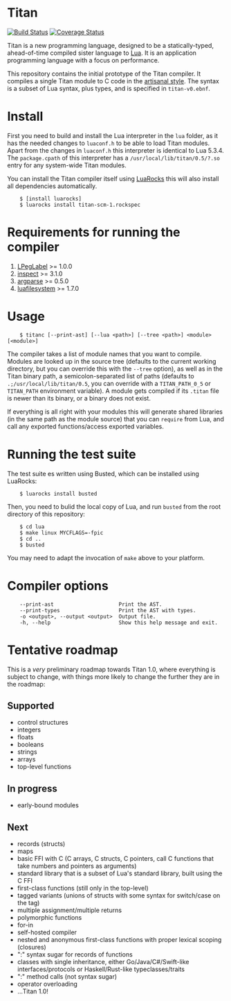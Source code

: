 # Titan
[![Build Status](https://travis-ci.org/titan-lang/titan.svg?branch=master)](https://travis-ci.org/titan-lang/titan)
[![Coverage Status](https://codecov.io/gh/titan-lang/titan/coverage.svg?branch=master)](https://codecov.io/gh/titan-lang/titan/branch/master)

Titan is a new programming language, designed to be a statically-typed,
ahead-of-time compiled sister language to [Lua](http://www.lua.org). It is an
application programming language with a focus on performance.

This repository contains the initial prototype
of the Titan compiler. It compiles a single Titan module
to C code in the [artisanal style](https://github.com/titan-lang/artisanal-titan).
The syntax is a subset of Lua syntax, plus types, and is specified in `titan-v0.ebnf`.

# Install

First you need to build and install the Lua interpreter in the `lua` folder, 
as it has the needed changes to `luaconf.h` to be able to load Titan modules. 
Apart from the changes in `luaconf.h` this interpreter is identical to Lua 5.3.4.
The `package.cpath` of this interpreter has a `/usr/local/lib/titan/0.5/?.so`
entry for any system-wide Titan modules.

You can install the Titan compiler itself using  [LuaRocks](http://luarocks.org)
this will also install all dependencies automatically.

        $ [install luarocks]
        $ luarocks install titan-scm-1.rockspec


# Requirements for running the compiler

1. [LPegLabel](https://github.com/sqmedeiros/lpeglabel) >= 1.0.0
2. [inspect](https://github.com/kikito/inspect.lua) >= 3.1.0
3. [argparse](https://github.com/mpeterv/argparse) >= 0.5.0
4. [luafilesystem](https://github.com/keplerproject/luafilesystem) >= 1.7.0

# Usage

        $ titanc [--print-ast] [--lua <path>] [--tree <path>] <module> [<module>]

The compiler takes a list of module names that you want to compile. Modules
are looked up in the source tree (defaults to the current working directory,
but you can override this with the `--tree` option), as well as in the Titan
binary path, a semicolon-separated list of paths 
(defaults to `.;/usr/local/lib/titan/0.5`, you can override with a `TITAN_PATH_0_5`
or `TITAN_PATH` environment variable). A module gets compiled if its `.titan` file
is newer than its binary, or a binary does not exist.

If everything is all right with your modules this will generate shared libraries
(in the same path as the module source) that you can `require` from Lua, and
call any exported functions/access exported variables.

# Running the test suite

The test suite es written using Busted, which can be installed using LuaRocks:

        $ luarocks install busted

Then, you need to bulid the local copy of Lua, and run `busted` from the root directory
of this repository:

        $ cd lua
        $ make linux MYCFLAGS=-fpic
        $ cd ..
        $ busted

You may need to adapt the invocation of `make` above to your platform.

# Compiler options

        --print-ast                     Print the AST.
        --print-types                   Print the AST with types.
        -o <output>, --output <output>  Output file.
        -h, --help                      Show this help message and exit.
        
# Tentative roadmap

This is a *very* preliminary roadmap towards Titan 1.0, where everything is
subject to change, with things more likely to change the further
they are in the roadmap:

## Supported

* control structures
* integers
* floats
* booleans
* strings
* arrays
* top-level functions

## In progress

* early-bound modules

## Next

* records (structs)
* maps
* basic FFI with C (C arrays, C structs, C pointers, call C functions that take numbers and pointers as arguments)
* standard library that is a subset of Lua's standard library, built using the C FFI
* first-class functions (still only in the top-level)
* tagged variants (unions of structs with some syntax for switch/case on the tag)
* multiple assignment/multiple returns
* polymorphic functions
* for-in
* self-hosted compiler
* nested and anonymous first-class functions with proper lexical scoping (closures)
* ":" syntax sugar for records of functions
* classes with single inheritance, either Go/Java/C#/Swift-like interfaces/protocols or Haskell/Rust-like typeclasses/traits
* ":" method calls (not syntax sugar)
* operator overloading
* ...Titan 1.0!
